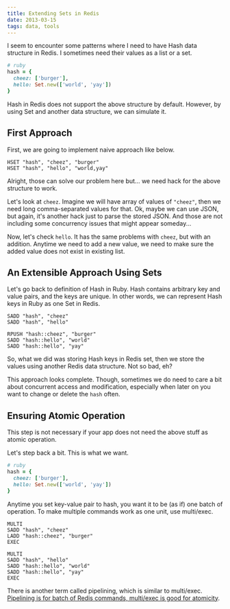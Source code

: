 ```yaml
---
title: Extending Sets in Redis
date: 2013-03-15
tags: data, tools
---
```


I seem to encounter some patterns where I need to have Hash data structure in Redis. I sometimes need their values as a list or a set.

```ruby
# ruby
hash = {
  cheez: ['burger'],
  hello: Set.new(['world', 'yay'])
}
```

Hash in Redis does not support the above structure by default. However, by using Set and another data structure, we can simulate it.

## First Approach

First, we are going to implement naive approach like below.

```
HSET "hash", "cheez", "burger"
HSET "hash", "hello", "world,yay"
```

Alright, those can solve our problem here but... we need hack for the above structure to work. 

Let's look at `cheez`. Imagine we will have array of values of `"cheez"`, then we need long comma-separated values for that. Ok, maybe we can use JSON, but again, it's another hack just to parse the stored JSON. And those are not including some concurrency issues that might appear someday...

Now, let's check `hello`. It has the same problems with `cheez`, but with an addition. Anytime we need to add a new value, we need to make sure the added value does not exist in existing list.

## An Extensible Approach Using Sets

Let's go back to definition of Hash in Ruby. Hash contains arbitrary key and value pairs, and the keys are unique. In other words, we can represent Hash keys in Ruby as one Set in Redis.

```
SADD "hash", "cheez"
SADD "hash", "hello"

RPUSH "hash::cheez", "burger"
SADD "hash::hello", "world"
SADD "hash::hello", "yay"
```

So, what we did was storing Hash keys in Redis set, then we store the values using another Redis data structure. Not so bad, eh?

This approach looks complete. Though, sometimes we do need to care a bit about concurrent access and modification, especially when later on you want to change or delete the `hash` often.

## Ensuring Atomic Operation

This step is not necessary if your app does not need the above stuff as atomic operation.

Let's step back a bit. This is what we want.

```ruby
# ruby
hash = {
  cheez: ['burger'],
  hello: Set.new(['world', 'yay'])
}
```

Anytime you set key-value pair to hash, you want it to be (as if) one batch of operation. To make multiple commands work as one unit, use multi/exec.

```
MULTI
SADD "hash", "cheez"
LADD "hash::cheez", "burger"
EXEC

MULTI
SADD "hash", "hello"
SADD "hash::hello", "world"
SADD "hash::hello", "yay"
EXEC
```

There is another term called pipelining, which is similar to multi/exec. [Pipelining is for batch of Redis commands, multi/exec is good for atomicity](https://groups.google.com/forum/?fromgroups=#!topic/redis-db/zVXsg0bjrbg).
